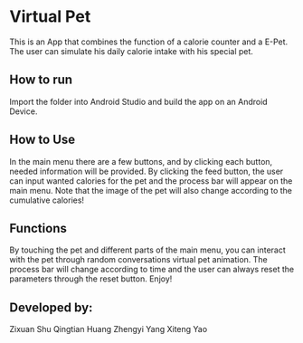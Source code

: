 Virtual Pet
====================

This is an App that combines the function of a calorie counter and a E-Pet. The user can simulate his daily calorie intake with his special pet.

How to run
----------

Import the folder into Android Studio and build the app on an Android Device.

How to Use
-----------

In the main menu there are a few buttons, and by clicking each button, needed information will be provided. By clicking the feed button, the user can input wanted calories for the pet and the process bar will appear on the main menu. Note that the image of the pet will also change according to the cumulative calories!

Functions
-----------

By touching the pet and different parts of the main menu, you can interact with the pet through random conversations virtual pet animation. The process bar will change according to time and the user can always reset the parameters through the reset button.
Enjoy!


Developed by:
--------------

Zixuan Shu
Qingtian Huang
Zhengyi Yang
Xiteng Yao
